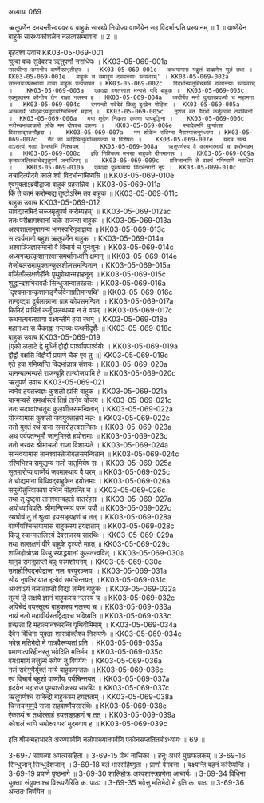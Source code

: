 अध्यायः 069

ऋतुपर्णेन दमयन्तीस्वयंवराय बाहुकं सारथ्ये नियोज्य वार्ष्णेयेन सह विदर्भान्प्रति प्रस्थानम् ॥ 1 ॥ वार्ष्णेयेन बाहुके सारथ्यकौशलेन नलत्वसम्भावना ॥ 2 ॥

बृहदश्व उवाच 	KK03-05-069-001  
श्रुत्वा वचः सुदेवस्य ऋतुपर्णो नराधिपः ।	KK03-05-069-001a  
`सारथीन्स समानीय वार्ष्णेयप्रभृतीन्नृपः ।	KK03-05-069-001c  
कथयामास यद्वृत्तं ब्राह्मणेन श्रुतं तथा ॥	KK03-05-069-001e  
बाहुकं च समाहूय दमयन्त्याः स्वयंवरम्' ।	KK03-05-069-002a  
सान्त्वयञ्श्र्लक्ष्णया वाचा बाहुकं प्रत्यभाषत ॥	KK03-05-069-002c  
विदर्भान्यातुमिच्छामि दमयन्त्याः स्वयंवरम् ।	KK03-05-069-003a  
एकाह्ना हयतत्त्वज्ञ मन्यसे यदि बाहुक ॥	KK03-05-069-003c  
एवमुक्तस्य कौन्तेय तेन राज्ञा नलस्य ह ।	KK03-05-069-004a  
व्यदीर्यत मनो दुःखात्प्रदध्यौ च महामनाः ॥	KK03-05-069-004c  
दमयन्ती भवेदेवं किन्नु दुःखेन मोहिता ।	KK03-05-069-005a  
अस्मदर्थे भवेद्बाऽयमुपायश्चिन्तितो महान् ॥	KK03-05-069-005c  
नृशंसं बत वैदर्भी कर्तुकामा तपस्विनी ।	KK03-05-069-006a  
मया क्षुद्रेण निकृता कृपणा पापबुद्धिना ।	KK03-05-069-006c  
स्त्रीस्वभावश्चलो लोके मम दोषश्च दारुणः ॥	KK03-05-069-006e  
स्यादेवमपि कुर्यात्सा विवासाद्गतसौहृदा ।	KK03-05-069-007a  
मम शोकेन संविग्ना नैराश्यात्तनुमध्यमा ।	KK03-05-069-007c  
नैवं सा कर्हिचित्कुर्यात्सापत्या च विशेषतः ॥	KK03-05-069-007e  
यदत्र सत्यं वाऽसत्यं गत्वा वेत्स्यामि निश्चयम् ।	KK03-05-069-008a  
ऋतुपर्णस्य वै काममात्मार्थं च करोम्यहम् ॥	KK03-05-069-008c  
इति निश्चित्य मनसा बाहुको दीनमानसः ।	KK03-05-069-009a  
कृताञ्जलिरुवाचेदमृतुपर्णं जनाधिपम् ॥	KK03-05-069-009c  
प्रतिजानामि ते वाक्यं गमिष्यामि नराधिप ।	KK03-05-069-010a  
एकाह्ना पुरुषव्याघ्र विदर्भनगरीं नृप ।	KK03-05-069-010c  
`तत्रादित्योदये काले श्वो विदर्भान्गमिष्यसि ॥	KK03-05-069-010e  
एवमुक्तोऽब्रवीद्राजा बाहुकं प्रहसन्निव ।	KK03-05-069-011a  
किं ते कामं करोम्यद्य तुष्टोऽस्मि तव बाहुक ॥	KK03-05-069-011c  
बाहुक उवाच 	KK03-05-069-012  
यावद्यानमिदं सज्जमृतुपर्ण करोम्यहम्' ॥	KK03-05-069-012ac  
ततः परीक्षामश्वानां चक्रे राजन्स बाहुकः ।	KK03-05-069-013a  
अश्वशालामुपागम्य भागस्वरिनृपाज्ञया ॥	KK03-05-069-013c  
स त्वर्यमाणो बहुश ऋतुपर्णेन बाहुकः ।	KK03-05-069-014a  
अश्वाञ्जिज्ञासमानो वै विचार्य च पुनःपुनः ।	KK03-05-069-014c  
अध्यगच्छत्कृशानश्वान्समर्थानध्वनि क्षमान् ॥	KK03-05-069-014e  
तेजोबलसमायुक्तान्कुलशीलसमन्वितान् ।	KK03-05-069-015a  
वर्जिताँल्लक्षणैर्हीनैः पृथुप्रोथान्महाहनून् ॥	KK03-05-069-015c  
शुद्धान्दशभिरावर्तैः सिन्धुजान्वातरंहसः ।	KK03-05-069-016a  
`दृश्यमानान्कृशानङ्गैर्जवेनाप्रतिमान्पथि' ॥	KK03-05-069-016c  
तान्दृष्ट्वा दुर्बलान्नाजा प्राह कोपसमन्वितः ।	KK03-05-069-017a  
किमिदं प्रार्थितं कर्तुं प्रलब्धव्या न ते वयम् ॥	KK03-05-069-017c  
कथमल्पबलप्राणा वक्ष्यन्तीमे हया रथम् ।	KK03-05-069-018a  
महानध्वा स चैकाह्ना गन्तव्यः कथमीदृशैः ॥	KK03-05-069-018c  
बाहुक उवाच 	KK03-05-069-019  
[एको ललाटे द्वे मूर्ध्नि द्वौद्वौ पार्श्वोपपार्श्वयोः ।	KK03-05-069-019a  
द्वौद्वौ वक्षसि विज्ञैर्यौ प्रयाणे चैक एव तु ॥]	KK03-05-069-019c  
एते हया गमिष्यन्ति विदर्भान्नात्र संशयः ।	KK03-05-069-020a  
यानन्यान्मन्यसे राजन्ब्रूहि तान्योजयामि ते ॥	KK03-05-069-020c  
ऋतुपर्ण उवाच 	KK03-05-069-021  
त्वमेव हयतत्त्वज्ञः कुशलो ह्यसि बाहुक ।	KK03-05-069-021a  
यान्मन्यसे समर्थास्त्वं क्षिप्रं तानेव योजय ॥	KK03-05-069-021c  
ततः सदश्वांश्चतुरः कुलशीलसमन्वितान् ।	KK03-05-069-022a  
योजयामास कुशलो जवयुक्तान्रथे नलः ॥	KK03-05-069-022c  
ततो युक्तं रथं राजा समारोहत्त्वरान्वितः ।	KK03-05-069-023a  
अथ पर्यपतन्भूमौ जानुभिस्ते हयोत्तमाः ॥	KK03-05-069-023c  
ततो नरवरः श्रीमान्नलो राजा विशाम्पते ।	KK03-05-069-024a  
सान्त्वयामास तानश्वांस्तेजोबलसमन्वितान् ॥	KK03-05-069-024c  
रश्मिभिश्च समुद्यम्य नलो यातुमियेष सः ।	KK03-05-069-025a  
सूतमारोप्य वार्ष्णेयं जवमास्थाय वै परम् ॥	KK03-05-069-025c  
ते चोद्यमाना विधिवद्बाहुकेन हयोत्तमाः ।	KK03-05-069-026a  
समुत्पेतुरिवाकाशं रथिनं मोहयन्ति च ॥	KK03-05-069-026c  
तथा तु दृष्ट्वा तानश्वान्वहतो वातरंहसः ।	KK03-05-069-027a  
अयोध्याधिपतिः श्रीमान्विस्मयं परमं ययौ ॥	KK03-05-069-027c  
रथघोषं तु तं श्रुत्वा हयसङ्ग्रहणं च तत् ।	KK03-05-069-028a  
वार्ष्णेयश्चिन्तयामास बाहुकस्य हयज्ञताम् ॥	KK03-05-069-028c  
किन्नु स्यान्मातलिरयं देवराजस्य सारथिः ।	KK03-05-069-029a  
तथा तल्लक्षणं वीरे बाहुके दृश्यते महत् ॥	KK03-05-069-029c  
शालिहोत्रोऽथ किन्नु स्याद्धयानां कुलतत्त्ववित् ।	KK03-05-069-030a  
मानुपं समनुप्राप्तो वपुः परमशोभनम् ॥	KK03-05-069-030c  
उताहोस्विद्भवेद्राजा नलः परपुरञ्जयः ।	KK03-05-069-031a  
सोयं नृपतिरायात इत्येवं समचिन्तयत् ॥	KK03-05-069-031c  
अथवाऽयं नलात्प्राप्तो विद्यां तामेव बाहुकः ।	KK03-05-069-032a  
तुल्यं हि लक्षये ज्ञानं बाहुकस्य नलस्य च ॥	KK03-05-069-032c  
अपिचेदं वयस्तुल्यं बाहुकस्य नलस्य च ।	KK03-05-069-033a  
नायं नलो महावीर्यस्तद्विद्यश्च भविष्यति ॥	KK03-05-069-033c  
प्रच्छन्ना हि महात्मानश्चरन्ति पृथिवीमिमाम् ।	KK03-05-069-034a  
दैवेन विधिना युक्ताः शास्त्रोक्तैश्च निरूपणैः ॥	KK03-05-069-034c  
भवेन्न मतिभेदो मे गात्रवैरूप्यतां प्रति ।	KK03-05-069-035a  
प्रमाणात्परिहीनस्तु भवेदिति मतिर्मम ॥	KK03-05-069-035c  
वयःप्रमाणं तत्तुल्यं रूपेण तु विपर्ययः ।	KK03-05-069-036a  
नलं सर्वगुणैर्युक्तं मन्ये बाहुकमन्ततः ॥	KK03-05-069-036c  
एवं विचार्य बहुशो वार्ष्णोयः पर्यचिन्तयत् ।	KK03-05-069-037a  
हृदयेन महाराज पुण्यश्लोकस्य सारथिः ॥	KK03-05-069-037c  
ऋतुपर्णश्च राजेन्द्रो बाहुकस्य हयज्ञताम् ।	KK03-05-069-038a  
चिन्तयन्मुमुदे राजा सहवार्ष्णेयसारथिः ॥	KK03-05-069-038c  
ऐकाग्र्यं च तथोत्साहं हयसङ्ग्रहणं च तत् ।	KK03-05-069-039a  
कौशलं चापि सम्प्रेक्ष्य परां मुदमवाप ह ॥	KK03-05-069-039c  

इति श्रीमन्महाभारते अरण्यपर्वणि नलोपाख्यानपर्वणि एकोनसप्ततितमोऽध्यायः ॥ 69 ॥

3-69-7 सापत्या अपत्यसहिता ॥ 3-69-15 प्रोथं नासिका । हनुः अधरं मुखफलकम् ॥ 3-69-16 सिन्धुजान् सिन्धुदेशजान् ॥ 3-69-18 बलं भारसहिष्णुता । प्राणो वेगवत्ता । वक्ष्यन्ति वहनं करिष्यन्ति ॥ 3-69-19 प्रयाणे पृष्ठभागे ॥ 3-69-30 शालिहोत्रः अश्वशास्त्रप्रणेता आचार्यः ॥ 3-69-34 विधिना युक्ताः संयुक्ताश्च विरूपणैरिति क. पाठः ॥ 3-69-35 भवेत्तु मतिभेदो मे इति क. पाठः ॥ 3-69-36 अन्ततः निर्णयेन ॥
